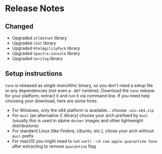# Release Notes

## Changed
- Upgraded `atldotnet` library
- Upgraded `Jint` library
- Upgraded `HtmlAgilityPack` library
- Upgraded `Spectre.Console` library
- Upgraded `Serilog` library


## Setup instructions

`tone` is released as single monolithic binary, so you don't need a setup file or any dependencies (not even a `.NET` runtime). Download the `tone` 
release for your platform, extract it and run it via command line. If you need help choosing your download, here are some hints:

- For Windows, only the x64 platform is available... choose `-win-x64.zip`
- For `musl` (an alternative C library) choose your arch prefixed by `musl` (usually this is used in alpine `docker` images and other lightweight distributions)
- For standard Linux (like *Fedora*, *Ubuntu*, etc.), chose your arch without `musl` prefix
- For *macOS* you might need to run `xattr -rd com.apple.quarantine tone` after extracting to remove `quarantine` flag


